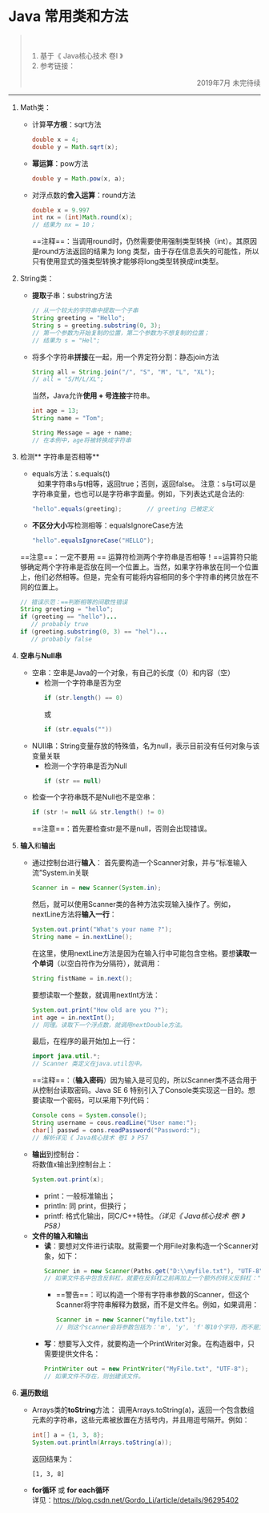 # Java 常用**类**和**方法**
>  &ensp;  
>  1) 基于《 Java核心技术 卷I 》
>  2) 参考链接：
>                                                 <p align="right">2019年7月 未完待续



---
1. Math类：  
    + 计算**平方根**：sqrt方法  
        ```java
        double x = 4;
        double y = Math.sqrt(x);
        ``` 
    + **幂运算**：pow方法
        ```java
        double y = Math.pow(x, a);
        ```
    + 对浮点数的**舍入运算**：round方法
         ```java
         double x = 9.997
         int nx = (int)Math.round(x);
         // 结果为 nx = 10；
         ```
        ==注释==：当调用round时，仍然需要使用强制类型转换（int）。其原因是round方法返回的结果为 long 类型，由于存在信息丢失的可能性，所以只有使用显式的强类型转换才能够将long类型转换成int类型。
        
2. String类：
    + **提取**子串：substring方法  
        ```java
        // 从一个较大的字符串中提取一个子串
        String greeting = "Hello";
        String s = greeting.substring(0, 3);    
        // 第一个参数为开始复制的位置，第二个参数为不想复制的位置；
        // 结果为 s = "Hel";
        ```     
    + 将多个字符串**拼接**在一起，用一个界定符分割：静态join方法
        ```java
        String all = String.join("/", "S", "M", "L", "XL");
        // all = "S/M/L/XL";    
        ```
        当然，Java允许**使用 + 号连接**字符串。
         ```java
         int age = 13;
         String name = "Tom";

         String Message = age + name;
         // 在本例中，age将被转换成字符串
         ```


3. 检测** 字符串是否相等**
    + equals方法：s.equals(t)  
    &ensp; 如果字符串s与t相等，返回true；否则，返回false。
    注意：s与t可以是字符串变量，也也可以是字符串字面量。例如，下列表达式是合法的:
         ```java
         "hello".equals(greeting);       // greeting 已被定义
         ```
    + **不区分大小**写检测相等：equalsIgnoreCase方法
         ```java
         "hello".equalsIgnoreCase("HELLO");
         ```
    ==注意==：一定不要用 == 运算符检测两个字符串是否相等！==运算符只能够确定两个字符串是否放在同一个位置上。当然，如果字符串放在同一个位置上，他们必然相等。但是，完全有可能将内容相同的多个字符串的拷贝放在不同的位置上。
     ```java
     // 错误示范：==判断相等的间歇性错误
     String greeting = "hello";
     if (greeting == "hello")...
        // probably true
     if (greeting.substring(0, 3) == "hel")...
        // probably false
     ```

4. **空串**与**Null串**
    + 空串：空串是Java的一个对象，有自己的长度（0）和内容（空）  
        + 检测一个字符串是否为空
            ```java
            if (str.length() == 0)
            ```
            或
            ```java
            if (str.equals(""))
            ```
    + NUll串：String变量存放的特殊值，名为null，表示目前没有任何对象与该变量关联
        + 检测一个字符串是否为Null
            ```java
            if (str == null)
            ```
    + 检查一个字符串既不是Null也不是空串：
         ```java
         if (str != null && str.length() != 0)
         ```
        ==注意==：首先要检查str是不是null，否则会出现错误。

5. **输入**和**输出**
    + 通过控制台进行**输入**：
        首先要构造一个Scanner对象，并与“标准输入流”System.in关联
         ```java
         Scanner in = new Scanner(System.in);
         ```
        然后，就可以使用Scanner类的各种方法实现输入操作了。例如，nextLine方法将**输入一行**：
         ```java
         System.out.print("What's your name ?");
         String name = in.nextLine();
         ```
        在这里，使用nextLine方法是因为在输入行中可能包含空格。要想**读取一个单词**（以空白符作为分隔符），就调用：
         ```java
         String fistName = in.next();
         ```
        要想读取一个整数，就调用nextInt方法：
         ```java
         System.out.print("How old are you ?");
         int age = in.nextInt();
         // 同理。读取下一个浮点数，就调用nextDouble方法。
         ```
        最后，在程序的最开始加上一行：
         ```java
         import java.util.*;
         // Scanner 类定义在java.util包中。
         ```
        ==注释==：（**输入密码**）因为输入是可见的，所以Scanner类不适合用于从控制台读取密码。Java SE 6 特别引入了Console类实现这一目的。想要读取一个密码，可以采用下列代码：
         ``` java
         Console cons = System.console();
         String username = cous.readLine("User name:");
         char[] passwd = cons.readPassword("Password:");
         // 解析详见《 Java核心技术 卷I 》 P57
         ```
    + **输出**到控制台：  
        将数值x输出到控制台上：
         ```java
         System.out.print(x);
         ```
        + print：一般标准输出；
        + println: 同 print，但换行；
        + printf: 格式化输出，同C/C++特性。*（详见《 Java核心技术 卷I 》 P58）*
    + **文件的输入和输出** 
        +  **读**：要想对文件进行读取。就需要一个用File对象构造一个Scanner对象，如下：
            ```java
            Scanner in = new Scanner(Paths.get("D:\\myfile.txt"), "UTF-8");
            // 如果文件名中包含反斜杠，就要在反斜杠之前再加上一个额外的转义反斜杠："c:\\myfile.txt"
            ```
            + ==警告==：可以构造一个带有字符串参数的Scanner，但这个Scanner将字符串解释为数据，而不是文件名。例如，如果调用：
                ```java
                Scanner in = new Scanner("myfile.txt");
                // 则这个scanner会将参数包括为：'m', 'y', 'f'等10个字符，而不是文件内容。
                ```  
        + **写**：想要写入文件，就要构造一个PrintWriter对象。在构造器中，只需要提供文件名：
            ```java
            PrintWriter out = new PrintWriter("MyFile.txt", "UTF-8");
            // 如果文件不存在，则创建该文件。
            ```

6.  **遍历数组**
    + Arrays类的**toString**方法：
        调用Arrays.toString(a)，返回一个包含数组元素的字符串，这些元素被放置在方括号内，并且用逗号隔开。例如：  
        ```java
        int[] a = {1, 3, 8};
	    System.out.println(Arrays.toString(a));
        ```
        返回结果为：
        ```
        [1, 3, 8]
        ```
    + **for循环** 或 **for each循环**  
        详见：https://blog.csdn.net/Gordo_Li/article/details/96295402 
        



        

        








    